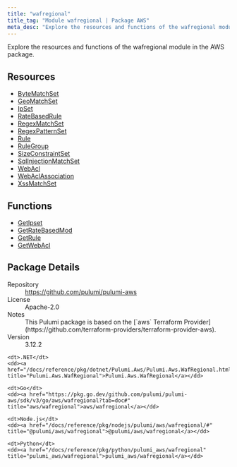 ```yaml
---
title: "wafregional"
title_tag: "Module wafregional | Package AWS"
meta_desc: "Explore the resources and functions of the wafregional module in the AWS package."
---
```


<!-- WARNING: this file was generated by Pulumi Docs Generator. -->
<!-- Do not edit by hand unless you're certain you know what you are doing! -->

Explore the resources and functions of the wafregional module in the AWS package.

<h2 id="resources">Resources</h2>
<ul class="api">
    <li><a href="bytematchset" title="ByteMatchSet"><span class="symbol resource"></span>ByteMatchSet</a></li>
    <li><a href="geomatchset" title="GeoMatchSet"><span class="symbol resource"></span>GeoMatchSet</a></li>
    <li><a href="ipset" title="IpSet"><span class="symbol resource"></span>IpSet</a></li>
    <li><a href="ratebasedrule" title="RateBasedRule"><span class="symbol resource"></span>RateBasedRule</a></li>
    <li><a href="regexmatchset" title="RegexMatchSet"><span class="symbol resource"></span>RegexMatchSet</a></li>
    <li><a href="regexpatternset" title="RegexPatternSet"><span class="symbol resource"></span>RegexPatternSet</a></li>
    <li><a href="rule" title="Rule"><span class="symbol resource"></span>Rule</a></li>
    <li><a href="rulegroup" title="RuleGroup"><span class="symbol resource"></span>RuleGroup</a></li>
    <li><a href="sizeconstraintset" title="SizeConstraintSet"><span class="symbol resource"></span>SizeConstraintSet</a></li>
    <li><a href="sqlinjectionmatchset" title="SqlInjectionMatchSet"><span class="symbol resource"></span>SqlInjectionMatchSet</a></li>
    <li><a href="webacl" title="WebAcl"><span class="symbol resource"></span>WebAcl</a></li>
    <li><a href="webaclassociation" title="WebAclAssociation"><span class="symbol resource"></span>WebAclAssociation</a></li>
    <li><a href="xssmatchset" title="XssMatchSet"><span class="symbol resource"></span>XssMatchSet</a></li>
</ul>

<h2 id="functions">Functions</h2>
<ul class="api">
    <li><a href="getipset" title="GetIpset"><span class="symbol function"></span>GetIpset</a></li>
    <li><a href="getratebasedmod" title="GetRateBasedMod"><span class="symbol function"></span>GetRateBasedMod</a></li>
    <li><a href="getrule" title="GetRule"><span class="symbol function"></span>GetRule</a></li>
    <li><a href="getwebacl" title="GetWebAcl"><span class="symbol function"></span>GetWebAcl</a></li>
</ul>

<h2 id="package-details">Package Details</h2>
<dl class="package-details">
	<dt>Repository</dt>
	<dd><a href="https://github.com/pulumi/pulumi-aws">https://github.com/pulumi/pulumi-aws</a></dd>
	<dt>License</dt>
	<dd>Apache-2.0</dd>
	<dt>Notes</dt>
	<dd>This Pulumi package is based on the [`aws` Terraform Provider](https://github.com/terraform-providers/terraform-provider-aws).</dd>
	<dt>Version</dt>
	<dd>3.12.2</dd>
</dl>



<dl class="tabular">

    <dt>.NET</dt>
    <dd><a href="/docs/reference/pkg/dotnet/Pulumi.Aws/Pulumi.Aws.WafRegional.html" title="Pulumi.Aws.WafRegional">Pulumi.Aws.WafRegional</a></dd>

    <dt>Go</dt>
    <dd><a href="https://pkg.go.dev/github.com/pulumi/pulumi-aws/sdk/v3/go/aws/wafregional?tab=doc#" title="aws/wafregional">aws/wafregional</a></dd>

    <dt>Node.js</dt>
    <dd><a href="/docs/reference/pkg/nodejs/pulumi/aws/wafregional/#" title="@pulumi/aws/wafregional">@pulumi/aws/wafregional</a></dd>

    <dt>Python</dt>
    <dd><a href="/docs/reference/pkg/python/pulumi_aws/wafregional" title="pulumi_aws/wafregional">pulumi_aws/wafregional</a></dd>

</dl>

